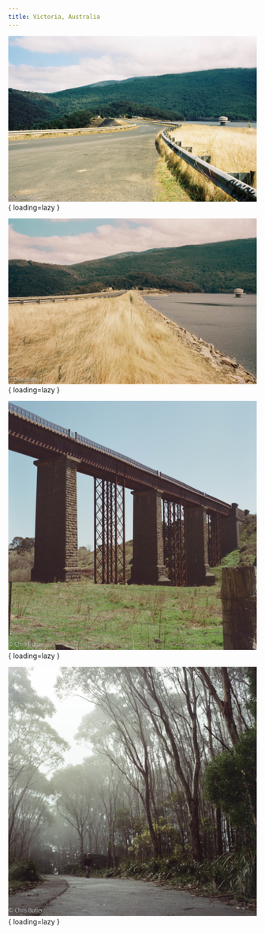 ```yaml
---
title: Victoria, Australia
---
```


![Kodak Vision 3 250D 35m](./images/000004-4.jpg){ loading=lazy }

![Kodak Vision 3 250D 35mm](./images/000044-website-2-2.jpg){ loading=lazy }

![Hasselblad 503CM, Kodak Vision 3 250D 70mm](./images/000110890004-4.jpg){ loading=lazy }

![Mt Macedon - Hasselblad 503CM, Kodak Vision 3 250D 70mm](./images/000110900003-website-2-2.jpg){ loading=lazy }
